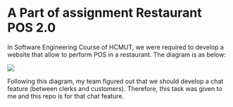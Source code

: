 # A Part of assignment Restaurant POS 2.0
In Software Engineering Course of HCMUT, we were required to develop a website that allow to perform POS in a restaurant. The diagram is as below: 

![](https://i.imgur.com/TBrUJpX.png)

Following this diagram, my team figured out that we should develop a chat feature (between clerks and customers). Therefore, this task was given to me and this repo is for that chat feature.
 
